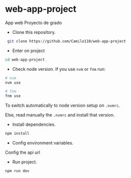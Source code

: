 # web-app-project
 App web Proyecto de grado

- Clone this repository.

```bash
 git clone https://github.com/Camilo110/web-app-project
```

- Enter on project

```bash
cd web-app-project
```

- Check node version.
  If you use `nvm` or `fnm` run:

```bash
# nvm
nvm use

# fnm
fnm use
```

To switch automatically to node version setup on `.nvmrc`.

Else, read manually the `.nvmrc` and install that version.

- Install dependencies.

```bash
npm install
```

- Config environment variables.

Config the api url

- Run project.

```bash
npm run dev
```
